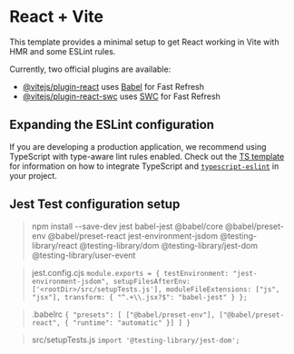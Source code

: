 # React + Vite

This template provides a minimal setup to get React working in Vite with HMR and some ESLint rules.

Currently, two official plugins are available:

- [@vitejs/plugin-react](https://github.com/vitejs/vite-plugin-react/blob/main/packages/plugin-react) uses [Babel](https://babeljs.io/) for Fast Refresh
- [@vitejs/plugin-react-swc](https://github.com/vitejs/vite-plugin-react/blob/main/packages/plugin-react-swc) uses [SWC](https://swc.rs/) for Fast Refresh

## Expanding the ESLint configuration

If you are developing a production application, we recommend using TypeScript with type-aware lint rules enabled. Check out the [TS template](https://github.com/vitejs/vite/tree/main/packages/create-vite/template-react-ts) for information on how to integrate TypeScript and [`typescript-eslint`](https://typescript-eslint.io) in your project.

## Jest Test configuration setup
> npm install --save-dev jest babel-jest @babel/core @babel/preset-env @babel/preset-react jest-environment-jsdom @testing-library/react @testing-library/dom @testing-library/jest-dom @testing-library/user-event

> jest.config.cjs
`module.exports = {
  testEnvironment: "jest-environment-jsdom",
  setupFilesAfterEnv: ['<rootDir>/src/setupTests.js'],
  moduleFileExtensions: ["js", "jsx"],
  transform: {
    "^.+\\.jsx?$": "babel-jest"
  }
};`

> .babelrc
`{
  "presets": [
    ["@babel/preset-env"],
    ["@babel/preset-react", { "runtime": "automatic" }]
  ]
}`

> src/setupTests.js
`import '@testing-library/jest-dom';`